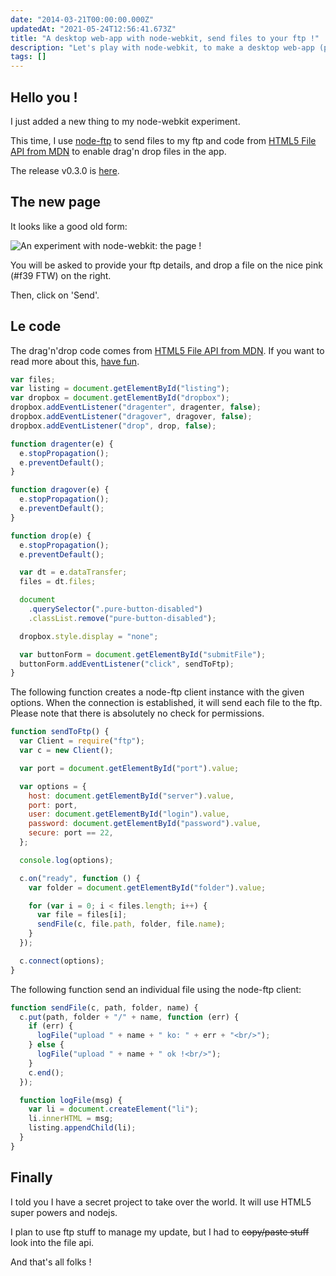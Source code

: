```yaml
---
date: "2014-03-21T00:00:00.000Z"
updatedAt: "2021-05-24T12:56:41.673Z"
title: "A desktop web-app with node-webkit, send files to your ftp !"
description: "Let's play with node-webkit, to make a desktop web-app (part 3)."
tags: []
---
```


## Hello you !

I just added a new thing to my node-webkit experiment.

This time, I use [node-ftp](https://github.com/mscdex/node-ftp) to send files to my ftp and code from [HTML5 File API from MDN](https://developer.mozilla.org/en-US/docs/Using_files_from_web_applications) to enable drag'n drop files in the app.

The release v0.3.0 is [here](https://github.com/SiegfriedEhret/node-webkit-app/releases/tag/v0.3.0).

## The new page

It looks like a good old form:

![An experiment with node-webkit: the page !](/contentful/4lqpHbUpwWq67KDo3QKoHv/e3070f48c2e1dcbdc817e94ba9794382/node_webkit_file.jpg)

You will be asked to provide your ftp details, and drop a file on the nice pink (#f39 FTW) on the right.

Then, click on 'Send'.

## Le code

The drag'n'drop code comes from [HTML5 File API from MDN](https://developer.mozilla.org/en-US/docs/Using_files_from_web_applications).
If you want to read more about this, [have fun](http://www.w3.org/TR/file-upload/).

```javascript
var files;
var listing = document.getElementById("listing");
var dropbox = document.getElementById("dropbox");
dropbox.addEventListener("dragenter", dragenter, false);
dropbox.addEventListener("dragover", dragover, false);
dropbox.addEventListener("drop", drop, false);

function dragenter(e) {
  e.stopPropagation();
  e.preventDefault();
}

function dragover(e) {
  e.stopPropagation();
  e.preventDefault();
}

function drop(e) {
  e.stopPropagation();
  e.preventDefault();

  var dt = e.dataTransfer;
  files = dt.files;

  document
    .querySelector(".pure-button-disabled")
    .classList.remove("pure-button-disabled");

  dropbox.style.display = "none";

  var buttonForm = document.getElementById("submitFile");
  buttonForm.addEventListener("click", sendToFtp);
}
```

The following function creates a node-ftp client instance with the given options.
When the connection is established, it will send each file to the ftp.
Please note that there is absolutely no check for permissions.

```javascript
function sendToFtp() {
  var Client = require("ftp");
  var c = new Client();

  var port = document.getElementById("port").value;

  var options = {
    host: document.getElementById("server").value,
    port: port,
    user: document.getElementById("login").value,
    password: document.getElementById("password").value,
    secure: port == 22,
  };

  console.log(options);

  c.on("ready", function () {
    var folder = document.getElementById("folder").value;

    for (var i = 0; i < files.length; i++) {
      var file = files[i];
      sendFile(c, file.path, folder, file.name);
    }
  });

  c.connect(options);
}
```

The following function send an individual file using the node-ftp client:

```javascript
function sendFile(c, path, folder, name) {
  c.put(path, folder + "/" + name, function (err) {
    if (err) {
      logFile("upload " + name + " ko: " + err + "<br/>");
    } else {
      logFile("upload " + name + " ok !<br/>");
    }
    c.end();
  });

  function logFile(msg) {
    var li = document.createElement("li");
    li.innerHTML = msg;
    listing.appendChild(li);
  }
}
```

## Finally

I told you I have a secret project to take over the world.
It will use HTML5 super powers and nodejs.

I plan to use ftp stuff to manage my update, but I had to ~~copy/paste stuff~~ look into the file api.

And that's all folks !
